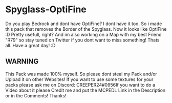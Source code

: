 # Spyglass-OptiFine
Do you play Bedrock and dont have OptiFine? I dont have it too. So i made this pack that removes the Border of the Spyglass.
Now it looks like OptiFine :D Pretty usefull, right?
And im also working on a Map with my best Friend "R79" so stay tuned on Twitter if you dont want to miss something! Thats all. Have a great day! :D

## WARNING
This Pack was made 100% myself. So please dont steal my Pack and/or Upload it on other Websites! If you want to use some textures for your packs please ask me on Discord: CREEPER24#0956If you want to do a Video about it please Credit me and put the MCPEDL Link in the Description or in the Comments! Thanks!
